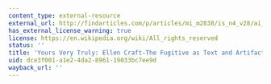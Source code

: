 ```yaml
---
content_type: external-resource
external_url: http://findarticles.com/p/articles/mi_m2838/is_n4_v28/ai_16836581/
has_external_license_warning: true
license: https://en.wikipedia.org/wiki/All_rights_reserved
status: ''
title: 'Yours Very Truly: Ellen Craft-The Fugitive as Text and Artifact'
uid: dce3f001-a1e2-4da2-8961-19033bc7ee9d
wayback_url: ''
---
```

